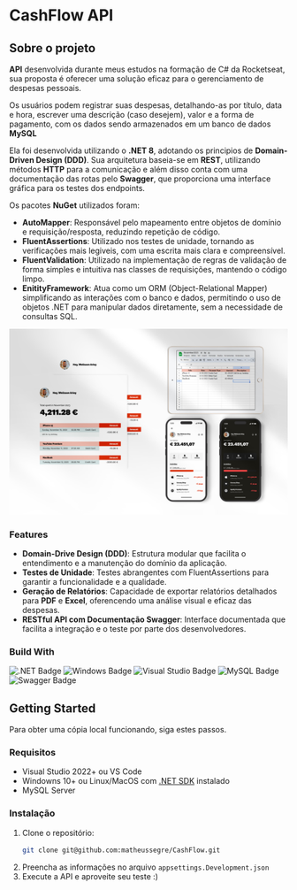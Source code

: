 # CashFlow API

## Sobre o projeto

**API** desenvolvida durante meus estudos na formação de C# da Rocketseat, sua proposta é oferecer uma solução eficaz para o gerenciamento de despesas pessoais.

Os usuários podem registrar suas despesas, detalhando-as por título, data e hora, escrever uma descrição (caso desejem), valor e a forma de pagamento, com os dados sendo armazenados em um banco de dados **MySQL**

Ela foi desenvolvida utilizando o **.NET 8**, adotando os principios de **Domain-Driven Design (DDD)**. Sua arquitetura baseia-se em **REST**, utilizando métodos **HTTP** para a comunicação e além disso conta com uma documentação das rotas pelo **Swagger**, que proporciona uma interface gráfica para os testes dos endpoints.

Os pacotes **NuGet** utilizados foram:
    <ul>
        <li>**AutoMapper**: Responsável pelo mapeamento entre objetos de domínio e requisição/resposta, reduzindo repetição de código.</li>
        <li>**FluentAssertions**: Utilizado nos testes de unidade, tornando as verificações mais legiveis, com uma escrita mais clara e compreensível.</li>
        <li>**FluentValidation**: Utilizado na implementação de regras de validação de forma simples e intuitiva nas classes de requisições, mantendo o código limpo.</li>
        <li>**EnitityFramework**: Atua como um ORM (Object-Relational Mapper) simplificando as interações com o banco e dados, permitindo o uso de objetos .NET para manipular dados diretamente, sem a necessidade de consultas SQL.</li>
    </ul>

![hero-image]

### Features

- **Domain-Drive Design (DDD)**: Estrutura modular que facilita o entendimento e a manutenção do domínio da aplicação.
- **Testes de Unidade**: Testes abrangentes com FluentAssertions para garantir a funcionalidade e a qualidade.
- **Geração de Relatórios**: Capacidade de exportar relatórios detalhados para **PDF** e **Excel**, oferencendo uma análise visual e eficaz das despesas.
- **RESTful API com Documentação Swagger**: Interface documentada que facilita a integração e o teste por parte dos desenvolvedores.

### Build With
![.NET Badge](https://img.shields.io/badge/.NET-512BD4?logo=dotnet&logoColor=fff&style=for-the-badge)
![Windows Badge](https://img.shields.io/badge/Windows-0078D4?logo=windows&logoColor=fff&style=for-the-badge)
![Visual Studio Badge](https://img.shields.io/badge/Visual%20Studio-5C2D91?logo=visualstudio&logoColor=fff&style=for-the-badge)
![MySQL Badge](https://img.shields.io/badge/MySQL-4479A1?logo=mysql&logoColor=fff&style=for-the-badge)
![Swagger Badge](https://img.shields.io/badge/Swagger-85EA2D?logo=swagger&logoColor=000&style=for-the-badge)

## Getting Started

Para obter uma cópia local funcionando, siga estes passos.

### Requisitos

* Visual Studio 2022+ ou VS Code
* Windowns 10+ ou Linux/MacOS com [.NET SDK][dot-net-sdk] instalado
* MySQL Server

### Instalação

1. Clone o repositório:
    ```sh 
    git clone git@github.com:matheussegre/CashFlow.git
    ```
2. Preencha as informações no arquivo `appsettings.Development.json`
3. Execute a API e aproveite seu teste :)




<!-- Links -->
[dot-net-sdk]: https://dotnet.microsoft.com/pt-br/download/dotnet/8.0

<!-- Images -->
[hero-image]: images/heroimage.png

